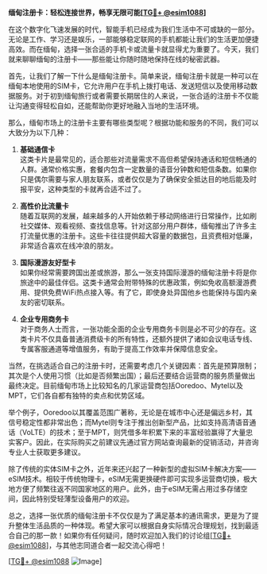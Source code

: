**缅甸注册卡：轻松连接世界，畅享无限可能[[TG💪+ @esim1088](https://t.me/s/esim1088)]**

在这个数字化飞速发展的时代，智能手机已经成为我们生活中不可或缺的一部分。无论是工作、学习还是娱乐，一部能够稳定联网的手机都能让我们的生活更加便捷高效。而在缅甸，选择一张合适的手机卡或流量卡就显得尤为重要了。今天，我们就来聊聊缅甸的注册卡——那些能让你随时随地保持在线的秘密武器。

首先，让我们了解一下什么是缅甸注册卡。简单来说，缅甸注册卡就是一种可以在缅甸本地使用的SIM卡，它允许用户在手机上拨打电话、发送短信以及使用移动数据服务。对于初到缅甸旅行或者需要长期居住的人来说，一张合适的注册卡不仅能让沟通变得轻松自如，还能帮助你更好地融入当地的生活环境。

那么，缅甸市场上的注册卡主要有哪些类型呢？根据功能和服务的不同，我们可以大致分为以下几种：

1. **基础通信卡**  
这类卡片是最常见的，适合那些对流量需求不高但希望保持通话和短信畅通的人群。通常价格实惠，套餐内包含一定数量的语音分钟数和短信条数。如果你只是偶尔需要与家人朋友联系，或者仅仅是为了确保安全抵达目的地后能及时报平安，这种类型的卡就再合适不过了。

2. **高性价比流量卡**  
随着互联网的发展，越来越多的人开始依赖于移动网络进行日常操作，比如刷社交媒体、观看视频、查找信息等。针对这部分用户群体，缅甸推出了许多主打流量优惠的注册卡。这些卡往往提供超大容量的数据包，且资费相对低廉，非常适合喜欢在线冲浪的朋友。

3. **国际漫游友好型卡**  
如果你经常需要跨国出差或旅游，那么一张支持国际漫游的缅甸注册卡将是你旅途中的最佳伴侣。这类卡通常会附带特殊的优惠政策，例如免收高额漫游费用、提供免费WiFi热点接入等。有了它，即使身处异国他乡也能保持与国内亲友的密切联系。

4. **企业专用商务卡**  
对于商务人士而言，一张功能全面的企业专用商务卡则是必不可少的存在。这类卡片不仅具备普通消费级卡的所有特性，还额外提供了诸如会议电话专线、专属客服通道等增值服务，有助于提高工作效率并保障信息安全。

当然，在挑选适合自己的注册卡时，还需要考虑几个关键因素：首先是预算限制；其次是个人使用习惯（比如是否频繁出国）；最后还要结合运营商的服务质量做出最终决定。目前缅甸市场上比较知名的几家运营商包括Ooredoo、Mytel以及MPT，它们各自都有独特的卖点和优势区域。

举个例子，Ooredoo以其覆盖范围广著称，无论是在城市中心还是偏远乡村，其信号稳定性都非常出色；而Mytel则专注于推出创新型产品，比如支持高清语音通话（VoLTE）的技术；至于MPT，则凭借多年积累下来的丰富经验赢得了大量忠实客户。因此，在实际购买之前建议先通过官方网站查询最新的促销活动，并咨询专业人士获取更多建议。

除了传统的实体SIM卡之外，近年来还兴起了一种新型的虚拟SIM卡解决方案——eSIM技术。相较于传统物理卡，eSIM无需更换硬件即可实现多运营商切换，极大地方便了频繁往返不同国家地区的用户。此外，由于eSIM无需占用过多存储空间，因此特别受轻薄型设备用户的欢迎。

总之，选择一张优质的缅甸注册卡不仅仅是为了满足基本的通讯需求，更是为了提升整体生活品质的一种体现。希望大家可以根据自身实际情况合理规划，找到最适合自己的那一款！如果你有任何疑问，随时欢迎加入我们的讨论组[[TG💪+ @esim1088](https://t.me/s/esim1088)]，与其他志同道合者一起交流心得吧！

[[TG💪+ @esim1088](https://t.me/s/esim1088) ![Image](https://i.postimg.cc/4NQfJmqS/Snipaste-2025-05-13-00-14-12.png)]